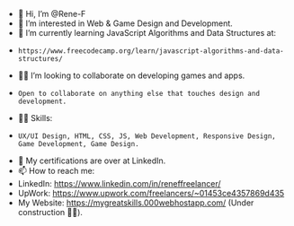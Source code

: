- 👋 Hi, I’m @Rene-F
- 👀 I’m interested in Web & Game Design and Development.
- 🌱 I’m currently learning JavaScript Algorithms and Data Structures at:
-     https://www.freecodecamp.org/learn/javascript-algorithms-and-data-structures/
- 👨‍💻 I’m looking to collaborate on developing games and apps.
-     Open to collaborate on anything else that touches design and development.
- 🤹‍♂️ Skills:
-     UX/UI Design, HTML, CSS, JS, Web Development, Responsive Design, Game Development, Game Design.

- 📑 My certifications are over at LinkedIn.
- 📫 How to reach me:
- LinkedIn: https://www.linkedin.com/in/reneffreelancer/
- UpWork: https://www.upwork.com/freelancers/~01453ce4357869d435
- My Website: https://mygreatskills.000webhostapp.com/ (Under construction 👨‍💻).

<!---
Rene-F/Rene-F is a ✨ special ✨ repository because its `README.md` (this file) appears on your GitHub profile.
You can click the Preview link to take a look at your changes.
--->
